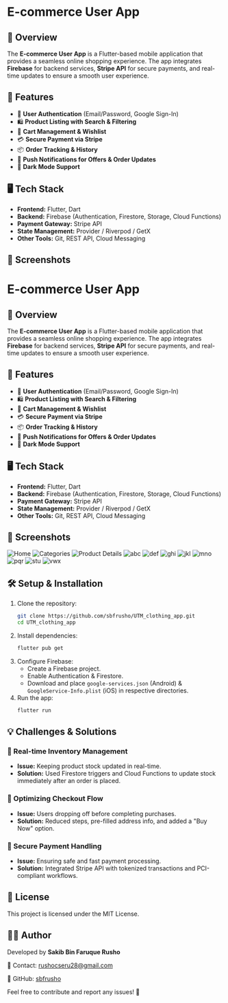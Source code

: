 # E-commerce User App

## 📌 Overview
The **E-commerce User App** is a Flutter-based mobile application that provides a seamless online shopping experience. The app integrates **Firebase** for backend services, **Stripe API** for secure payments, and real-time updates to ensure a smooth user experience.

## 🚀 Features
- 🔐 **User Authentication** (Email/Password, Google Sign-In)
- 🛍 **Product Listing with Search & Filtering**
- 🛒 **Cart Management & Wishlist**
- 💳 **Secure Payment via Stripe**
- 📦 **Order Tracking & History**
- 🔔 **Push Notifications for Offers & Order Updates**
- 🌙 **Dark Mode Support**

## 🖥 Tech Stack
- **Frontend:** Flutter, Dart
- **Backend:** Firebase (Authentication, Firestore, Storage, Cloud Functions)
- **Payment Gateway:** Stripe API
- **State Management:** Provider / Riverpod / GetX
- **Other Tools:** Git, REST API, Cloud Messaging

## 📸 Screenshots
# E-commerce User App

## 📌 Overview
The **E-commerce User App** is a Flutter-based mobile application that provides a seamless online shopping experience. The app integrates **Firebase** for backend services, **Stripe API** for secure payments, and real-time updates to ensure a smooth user experience.

## 🚀 Features
- 🔐 **User Authentication** (Email/Password, Google Sign-In)
- 🛍 **Product Listing with Search & Filtering**
- 🛒 **Cart Management & Wishlist**
- 💳 **Secure Payment via Stripe**
- 📦 **Order Tracking & History**
- 🔔 **Push Notifications for Offers & Order Updates**
- 🌙 **Dark Mode Support**

## 🖥 Tech Stack
- **Frontend:** Flutter, Dart
- **Backend:** Firebase (Authentication, Firestore, Storage, Cloud Functions)
- **Payment Gateway:** Stripe API
- **State Management:** Provider / Riverpod / GetX
- **Other Tools:** Git, REST API, Cloud Messaging

## 📸 Screenshots

![Home](Screenshot_20250223_182800.png)
![Categories](Screenshot_20250223_182812.png)
![Product Details](Screenshot_20250223_182843.png)
![abc](Screenshot_20250223_183915.png)
![def](Screenshot_20250223_183922.png)
![ghi](Screenshot_20250223_183926.png)
![jkl](Screenshot_20250223_183944.png)
![mno](Screenshot_20250223_184015.png)
![pqr](Screenshot_20250223_184042.png)
![stu](Screenshot_20250223_184046.png)
![vwx](Screenshot_20250223_184054.png)
## 🛠 Setup & Installation
1. Clone the repository:
   ```sh
   git clone https://github.com/sbfrusho/UTM_clothing_app.git
   cd UTM_clothing_app
   ```
2. Install dependencies:
   ```sh
   flutter pub get
   ```
3. Configure Firebase:
   - Create a Firebase project.
   - Enable Authentication & Firestore.
   - Download and place `google-services.json` (Android) & `GoogleService-Info.plist` (iOS) in respective directories.
4. Run the app:
   ```sh
   flutter run
   ```

## 💡 Challenges & Solutions
### 🔄 Real-time Inventory Management
- **Issue:** Keeping product stock updated in real-time.
- **Solution:** Used Firestore triggers and Cloud Functions to update stock immediately after an order is placed.

### 🛒 Optimizing Checkout Flow
- **Issue:** Users dropping off before completing purchases.
- **Solution:** Reduced steps, pre-filled address info, and added a "Buy Now" option.

### 🔐 Secure Payment Handling
- **Issue:** Ensuring safe and fast payment processing.
- **Solution:** Integrated Stripe API with tokenized transactions and PCI-compliant workflows.

## 📄 License
This project is licensed under the MIT License.

## 👨‍💻 Author
Developed by **Sakib Bin Faruque Rusho**

📧 Contact: [rushocseru28@gmail.com](mailto:rushocseru28@gmail.com)

🔗 GitHub: [sbfrusho](https://github.com/sbfrusho)

Feel free to contribute and report any issues! 🚀
